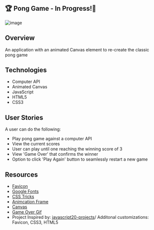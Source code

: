 ## 🏆 Pong Game - In Progress!🏓


![image](https://user-images.githubusercontent.com/62185859/119881680-2c083d80-bef3-11eb-8597-37760edb4ab7.png)


## Overview
An application with an animated Canvas element to re-create the classic pong game


## Technologies 
- Computer API
- Animated Canvas 
- JavaScript
- HTML5
- CSS3


## User Stories
A user can do the following:
- Play pong game against a computer API
- View the current scores 
- User can play until one reaching the winning score of 3
- View 'Game Over' that confirms the winner
- Option to click 'Play Again' button to seamlessly restart a new game
 

## Resources
- [Favicon](https://icon-icons.com/)
- [Google Fonts](https://fonts.google.com/)
- [CSS Tricks](https://css-tricks.com/using-requestanimationframe/)
- [Animcation Frame](https://developers.google.com/web/fundamentals/performance/rendering/optimize-javascript-execution)
- [Canvas](https://developer.mozilla.org/en-US/docs/Web/API/CanvasRenderingContext2D) 
- [Game Over Gif](https://media.giphy.com/media/PkY30am44byuuKIhxC/giphy.gif) 
- Project Inspired by: [javascript20-projects](https://github.com/zero-to-mastery/javascript20-projects)/ Additonal customizations: Favicon, CSS3, HTML5

